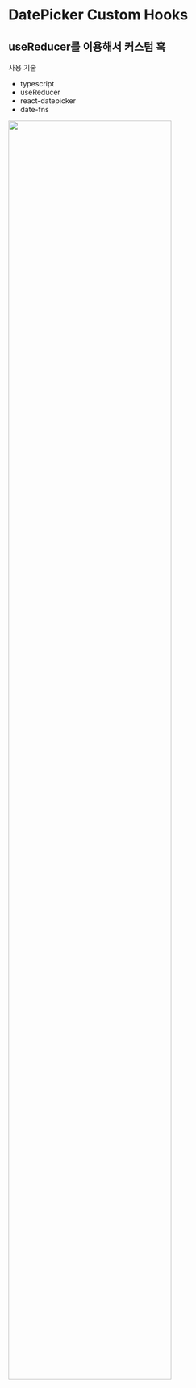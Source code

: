# DatePicker Custom Hooks

## useReducer를 이용해서 커스텀 훅

사용 기술
- typescript
- useReducer
- react-datepicker
- date-fns

<img width="80%" src="https://github.com/vueveloper/datepicker-custom-hooks/blob/main/example/date-picker-example.gif" />
